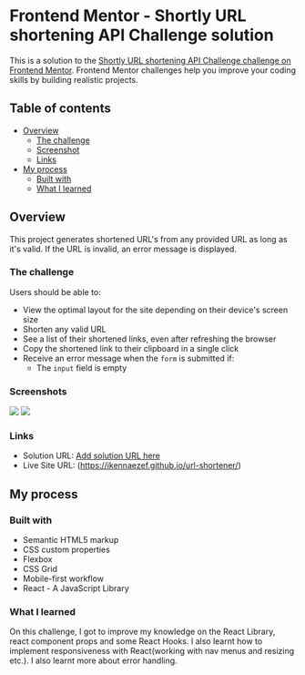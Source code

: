 # Frontend Mentor - Shortly URL shortening API Challenge solution

This is a solution to the [Shortly URL shortening API Challenge challenge on Frontend Mentor](https://www.frontendmentor.io/challenges/url-shortening-api-landing-page-2ce3ob-G). Frontend Mentor challenges help you improve your coding skills by building realistic projects. 

## Table of contents

- [Overview](#overview)
  - [The challenge](#the-challenge)
  - [Screenshot](#screenshot)
  - [Links](#links)
- [My process](#my-process)
  - [Built with](#built-with)
  - [What I learned](#what-i-learned)

  
## Overview

This project generates shortened URL's from any provided URL as long as it's valid. If the URL is invalid, an error message is displayed.

### The challenge

Users should be able to:

- View the optimal layout for the site depending on their device's screen size
- Shorten any valid URL
- See a list of their shortened links, even after refreshing the browser
- Copy the shortened link to their clipboard in a single click
- Receive an error message when the `form` is submitted if:
  - The `input` field is empty

### Screenshots


![](./url_shortener.png)
![](./url_shortener(1).png)

### Links

- Solution URL: [Add solution URL here](https://github.com/ikennaezef/url-shortener)
- Live Site URL: (https://ikennaezef.github.io/url-shortener/)

## My process

### Built with

- Semantic HTML5 markup
- CSS custom properties
- Flexbox
- CSS Grid
- Mobile-first workflow
- React - A JavaScript Library

### What I learned

On this challenge, I got to improve my knowledge on the React Library, react component props and some React Hooks. I also learnt how to implement responsiveness with React(working with nav menus and resizing etc.). I also learnt more about error handling.
